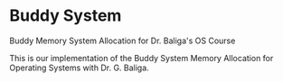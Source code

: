 # Buddy System
Buddy Memory System Allocation for Dr. Baliga's OS Course

This is our implementation of the Buddy System Memory Allocation for Operating Systems with Dr. G. Baliga. 
